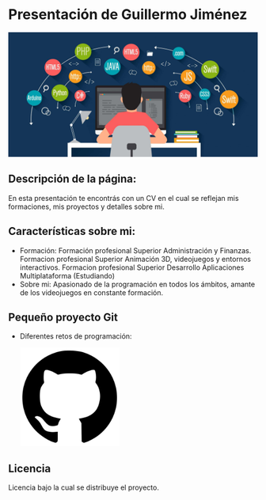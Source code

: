 # Presentación de Guillermo Jiménez
![Imagen de Portada](imagenes/presentacion.jpg)

## Descripción de la página:
En esta presentación te encontrás con un CV en el cual se reflejan mis formaciones, mis proyectos y detalles sobre mi.

## Características sobre mi:
- Formación: Formación profesional Superior Administración y Finanzas.
             Formacion profesional Superior Animación 3D, videojuegos y entornos interactivos.
             Formacion profesional Superior Desarrollo Aplicaciones Multiplataforma (Estudiando)
- Sobre mi: Apasionado de la programación en todos los ámbitos, amante de los videojuegos en constante formación.

## Pequeño proyecto Git
- Diferentes retos de programación:

  <a href="https://github.com/GuillermoMJN/retogit">
    <img src="imagenes/gitHubImage.png" alt="RetoGit" witdh="200px" height="200px">
</a>

## Licencia 
Licencia bajo la cual se distribuye el proyecto. 
